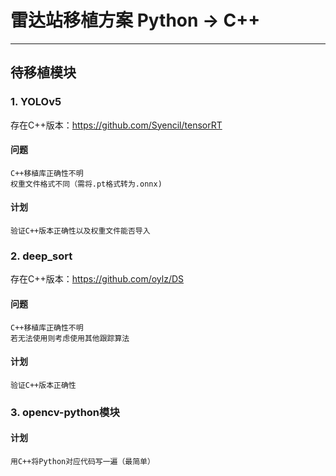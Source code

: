 # 雷达站移植方案 Python -> C++
---
## 待移植模块
### 1. YOLOv5
存在C++版本：https://github.com/Syencil/tensorRT  

#### 问题
    C++移植库正确性不明
    权重文件格式不同（需将.pt格式转为.onnx)

#### 计划
    验证C++版本正确性以及权重文件能否导入

### 2. deep_sort
存在C++版本：https://github.com/oylz/DS

#### 问题
    C++移植库正确性不明
    若无法使用则考虑使用其他跟踪算法

#### 计划
    验证C++版本正确性

### 3. opencv-python模块

#### 计划
    用C++将Python对应代码写一遍（最简单）




  






